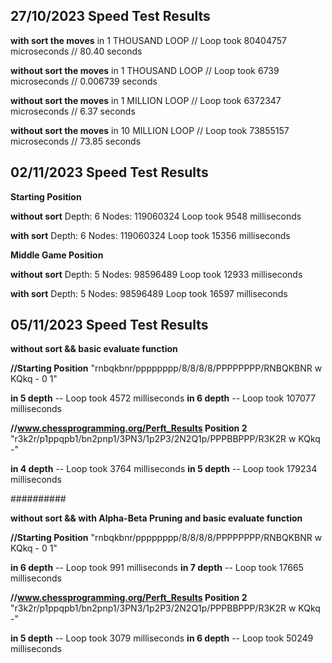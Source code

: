 **27/10/2023 Speed Test Results**
-
**with sort the moves** in 1 THOUSAND LOOP // Loop took 80404757 microseconds // 80.40 seconds

**without sort the moves** in 1 THOUSAND LOOP // Loop took 6739 microseconds // 0.006739 seconds

**without sort the moves** in 1 MILLION LOOP // Loop took 6372347 microseconds // 6.37 seconds

**without sort the moves** in 10 MILLION LOOP // Loop took 73855157 microseconds // 73.85 seconds

**02/11/2023 Speed Test Results**
-
**Starting Position**

**without sort** Depth: 6 Nodes: 119060324 Loop took 9548 milliseconds

**with sort** Depth: 6 Nodes: 119060324 Loop took 15356 milliseconds

**Middle Game Position** 

**without sort** Depth: 5 Nodes: 98596489 Loop took 12933 milliseconds

**with sort** Depth: 5 Nodes: 98596489 Loop took 16597 milliseconds

**05/11/2023 Speed Test Results**
-
**without sort && basic evaluate function**

**//Starting Position** "rnbqkbnr/pppppppp/8/8/8/8/PPPPPPPP/RNBQKBNR w KQkq - 0 1"

**in 5 depth** -- Loop took 4572 milliseconds 
**in 6 depth** -- Loop took 107077 milliseconds

**//www.chessprogramming.org/Perft_Results  Position 2** "r3k2r/p1ppqpb1/bn2pnp1/3PN3/1p2P3/2N2Q1p/PPPBBPPP/R3K2R w KQkq -"

**in 4 depth** -- Loop took 3764 milliseconds 
**in 5 depth** -- Loop took 179234 milliseconds

##########

**without sort && with Alpha-Beta Pruning and basic evaluate function**

**//Starting Position** "rnbqkbnr/pppppppp/8/8/8/8/PPPPPPPP/RNBQKBNR w KQkq - 0 1"

**in 6 depth** -- Loop took 991 milliseconds 
**in 7 depth** -- Loop took 17665 milliseconds

**//www.chessprogramming.org/Perft_Results  Position 2** "r3k2r/p1ppqpb1/bn2pnp1/3PN3/1p2P3/2N2Q1p/PPPBBPPP/R3K2R w KQkq -"

**in 5 depth** -- Loop took 3079 milliseconds 
**in 6 depth** -- Loop took 50249 milliseconds
